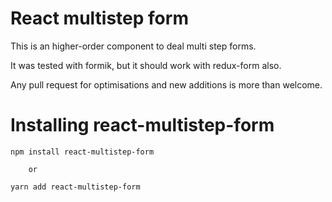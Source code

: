 # React multistep form
This is an higher-order component to deal multi step forms.

It was tested with formik, but it should work with redux-form also.

Any pull request for optimisations and new additions is more than welcome.

# Installing react-multistep-form

```
npm install react-multistep-form

    or
    
yarn add react-multistep-form
```
